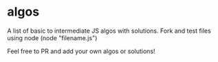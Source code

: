 # algos

A list of basic to intermediate JS algos with solutions. Fork and test files using node (node "filename.js")

Feel free to PR and add your own algos or solutions!
